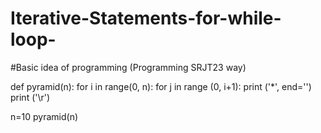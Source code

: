 # Iterative-Statements-for-while-loop-
#Basic idea of programming (Programming SRJT23 way) 


def pyramid(n):
   for i in range(0, n):
      for j in range (0, i+1):
         print ('*', end='')
      print ('\r')

n=10
pyramid(n)
